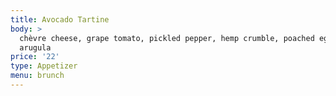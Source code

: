 ```yaml
---
title: Avocado Tartine
body: >
  chèvre cheese, grape tomato, pickled pepper, hemp crumble, poached eggs,
  arugula
price: '22'
type: Appetizer
menu: brunch
---
```




